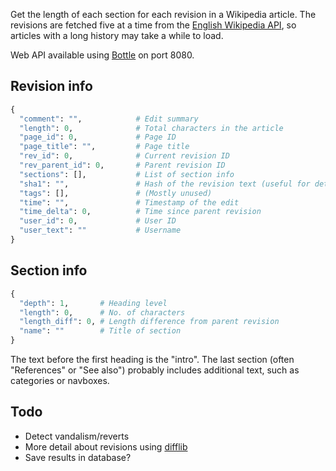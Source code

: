 Get the length of each section for each revision in a Wikipedia article. The revisions are fetched five at a time from the [English Wikipedia API](en.wikipedia.org/w/api.php), so articles with a long history may take a while to load.

Web API available using [Bottle](http://bottlepy.org/docs/dev/) on port 8080.

## Revision info ##
```python
{
  "comment": "",            # Edit summary
  "length": 0,              # Total characters in the article
  "page_id": 0,             # Page ID
  "page_title": "",         # Page title
  "rev_id": 0,              # Current revision ID
  "rev_parent_id": 0,       # Parent revision ID
  "sections": [],           # List of section info
  "sha1": "",               # Hash of the revision text (useful for detecting reverts/undo edits)
  "tags": [],               # (Mostly unused)
  "time": "",               # Timestamp of the edit
  "time_delta": 0,          # Time since parent revision
  "user_id": 0,             # User ID
  "user_text": ""           # Username
}
````


## Section info ##
```python
{
  "depth": 1,       # Heading level
  "length": 0,      # No. of characters
  "length_diff": 0, # Length difference from parent revision
  "name": ""        # Title of section
}   
```

The text before the first heading is the "intro". The last section (often "References" or "See also") probably includes additional text, such as categories or navboxes.

## Todo ##
 * Detect vandalism/reverts
 * More detail about revisions using [difflib](http://docs.python.org/2/library/difflib.html)
 * Save results in database?
